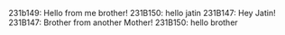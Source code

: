 231b149: Hello from me brother!
231B150: hello jatin
231B147: Hey Jatin!
231B147: Brother from another Mother!
231B150: hello brother
